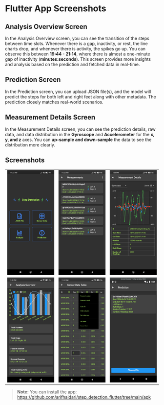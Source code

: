 # Flutter App Screenshots

## Analysis Overview Screen

In the Analysis Overview screen, you can see the transition of the steps between time slots. Whenever there is a gap, inactivity, or rest, the line charts drop, and whenever there is activity, the spikes go up. You can observe this between **19:44 - 21:14**, where there is almost a one-minute gap of inactivity (**minutes:seconds**). This screen provides more insights and analysis based on the prediction and fetched data in real-time.

## Prediction Screen

In the Prediction screen, you can upload JSON file(s), and the model will predict the steps for both left and right feet along with other metadata. The prediction closely matches real-world scenarios.

## Measurement Details Screen

In the Measurement Details screen, you can see the prediction details, raw data, and data distribution in the **Gyroscope** and **Accelerometer** for the **x, y, and z** axes. You can **up-sample and down-sample** the data to see the distribution more clearly.

## Screenshots

<table>
  <tr>
    <td><img src="1.jpg" width="100%"></td>
    <td><img src="2.jpg" width="100%"></td>
    <td><img src="3.jpg" width="100%"></td>
  </tr>
  <tr>
    <td><img src="4.jpg" width="100%"></td>
    <td><img src="5.jpg" width="100%"></td>
    <td><img src="6.png" width="100%"></td>
  </tr>
</table>

> **Note:** You can install the app: https://github.com/arifhaidari/step_detection_flutter/tree/main/apk
